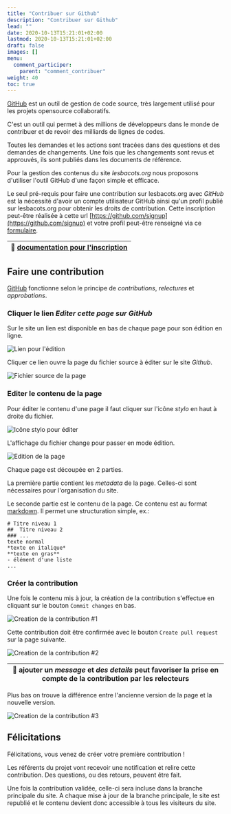 ```yaml
---
title: "Contribuer sur Github"
description: "Contribuer sur Github"
lead: ""
date: 2020-10-13T15:21:01+02:00
lastmod: 2020-10-13T15:21:01+02:00
draft: false
images: []
menu:
  comment_participer:
    parent: "comment_contribuer"
weight: 40
toc: true
---
```


[GitHub](https://fr.github.com/) est un outil de gestion de code source, très largement utilisé pour les projets opensource collaboratifs.

C'est un outil qui permet à des millions de développeurs dans le monde de contribuer et de revoir des milliards de lignes de codes.

Toutes les demandes et les actions sont tracées dans des questions et des demandes de changements.
Une fois que les changements sont revus et approuvés, ils sont publiés dans les documents de référence.

Pour la gestion des contenus du site *lesbacots.org* nous proposons d'utiliser l'outil GitHub d'une façon simple et efficace.

Le seul pré-requis pour faire une contribution sur lesbacots.org avec *GitHub* est la nécessité d'avoir un compte utilisateur GitHub ainsi qu'un profil publié sur lesbacots.org pour obtenir les droits de contribution. Cette inscription peut-être réalisée à cette url [https://github.com/signup](https://github.com/signup) et votre profil peut-être renseigné via ce [formulaire](https://www.lesbacots.org/devenir_membre/).

| :memo: [documentation pour l'inscription](https://docs.github.com/en/get-started/signing-up-for-github/signing-up-for-a-new-github-account) |
|---------------------------------------------------------------------------------------------------------------------------------------------|

## Faire une contribution

[GitHub](https://fr.github.com/) fonctionne selon le principe de *contributions*, *relectures* et *approbations*.

### Cliquer le lien *Editer cette page sur GitHub*

Sur le site un lien est disponible en bas de chaque page pour son édition en ligne.

![Lien pour l'édition](images/editer-sur-github.png "Lien pour l'édition")

Cliquer ce lien ouvre la page du fichier source à éditer sur le site *Github*.

![Fichier source de la page](images/source-de-la-page-sur-github.png "fichier source de la page")

### Editer le contenu de la page

Pour éditer le contenu d'une page il faut cliquer sur l'icône *stylo* en haut à droite du fichier.

![Icône stylo pour éditer](images/icone-stylo-pour-editer.png "Icône stylo pour éditer")

L'affichage du fichier change pour passer en mode édition.

![Edition de la page](images/edition-de-la-page.png "Edition de la page")

Chaque page est découpée en 2 parties.

La première partie contient les *metadata* de la page. Celles-ci sont nécessaires pour l'organisation du site.

Le seconde partie est le contenu de la page. Ce contenu est au format [markdown](https://docs.framasoft.org/fr/grav/markdown.html). Il permet une structuration simple, ex.:

```
# Titre niveau 1
##  Titre niveau 2
### ...
texte normal
*texte en italique*
**texte en gras**
- élément d'une liste
...
```

### Créer la contribution

Une fois le contenu mis à jour, la création de la contribution s'effectue en cliquant sur le bouton `Commit changes` en bas.

![Creation de la contribution #1](images/creation-de-la-contribution-1.png "Creation de la contribution #1")

Cette contribution doit être confirmée avec le bouton `Create pull request` sur la page suivante.

![Creation de la contribution #2](images/creation-de-la-contribution-2.png "Creation de la contribution #2")

| :memo: ajouter un *message* et *des details* peut favoriser la prise en compte de la contribution par les relecteurs |
|----------------------------------------------------------------------------------------------------------------------|

Plus bas on trouve la différence entre l'ancienne version de la page et la nouvelle version.

![Creation de la contribution #3](images/creation-de-la-contribution-3.png "Creation de la contribution #3")

## Félicitations

Félicitations, vous venez de créer votre première contribution !

Les référents du projet vont recevoir une notification et relire cette contribution. Des questions, ou des retours, peuvent être fait.

Une fois la contribution validée, celle-ci sera incluse dans la branche principale du site. A chaque mise à jour de la branche principale, le site est republié et le contenu devient donc accessible à tous les visiteurs du site.
